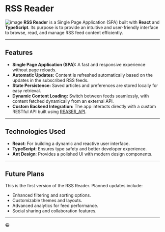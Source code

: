 # RSS Reader
![image](https://github.com/user-attachments/assets/e2a034e1-e39a-4a25-9084-b816ed14e901)
**RSS Reader** is a Single Page Application (SPA) built with **React** and **TypeScript**. Its purpose is to provide an intuitive and user-friendly interface to browse, read, and manage RSS feed content efficiently.

---

## Features

- **Single Page Application (SPA):** A fast and responsive experience without page reloads.
- **Automatic Updates:** Content is refreshed automatically based on the updates in the subscribed RSS feeds.
- **State Persistence:** Saved articles and preferences are stored locally for easy retrieval.
- **Dynamic Content Loading:** Switch between feeds seamlessly, with content fetched dynamically from an external API.
- **Custom Backend Integration:** The app interacts directly with a custom RESTful API built using [REASER_API](https://github.com/soydeif/REASER_API).

---

## Technologies Used

- **React**: For building a dynamic and reactive user interface.
- **TypeScript**: Ensures type safety and better developer experience.
- **Ant Design**: Provides a polished UI with modern design components.

---

## Future Plans

This is the first version of the RSS Reader. Planned updates include:

- Enhanced filtering and sorting options.
- Customizable themes and layouts.
- Advanced analytics for feed performance.
- Social sharing and collaboration features.

---

😀 

 
